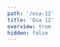 ```yaml
---
path: '/osa-12'
title: 'Osa 12'
overview: true
hidden: false
---
```


<pages-in-this-section></pages-in-this-section>

<exercises-in-this-section></exercises-in-this-section>
